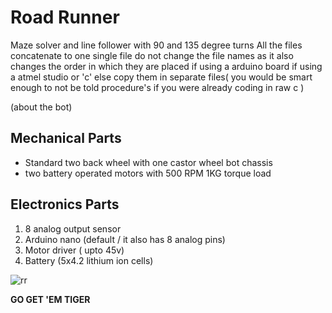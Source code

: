 # Road Runner

Maze solver and line follower with 90 and 135 degree turns
All the files concatenate to one single file do not change the file names as it also changes the order in which they are placed if using a arduino board if using a atmel studio or 'c' else copy them in separate files( you would be smart enough to not be told procedure's if you were already coding in raw c )

(about the bot) 

## Mechanical Parts

* Standard two back wheel with one castor wheel bot chassis
* two battery operated motors with 500 RPM 1KG torque load

## Electronics Parts
1. 8 analog output sensor
2. Arduino nano (default /  it also has 8 analog pins)
3. Motor driver ( upto 45v)
4. Battery (5x4.2 lithium ion cells)
     
![rr](https://user-images.githubusercontent.com/37805111/62132915-93570580-b2fb-11e9-8a37-017b4783d8b4.png)

   **GO GET 'EM TIGER**
